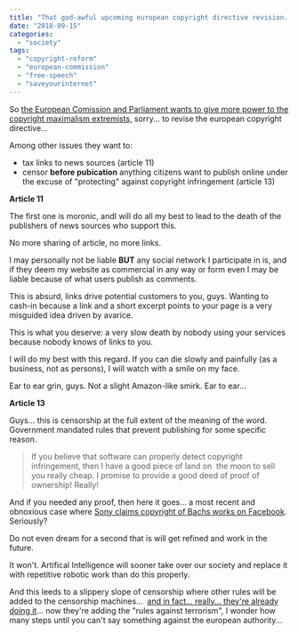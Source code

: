 ```yaml
---
title: "That god-awful upcoming european copyright directive revision..."
date: "2018-09-15"
categories: 
  - "society"
tags: 
  - "copyright-reform"
  - "european-commission"
  - "free-speech"
  - "saveyourinternet"
---
```


So [the European Comission and Parliament wants to give more power to the copyright maximalism extremists,](https://boingboing.net/2018/09/12/vichy-nerds-2.html) sorry... to revise the european copyright directive...

Among other issues they want to:

- tax links to news sources (article 11)
- censor **before pubication** anything citizens want to publish online under the excuse of "protecting" against copyright infringement (article 13)

**Article 11**

The first one is moronic, andI will do all my best to lead to the death of the publishers of news sources who support this.

No more sharing of article, no more links.

I may personally not be liable **BUT** any social network I participate in is, and if they deem my website as commercial in any way or form even I may be liable because of what users publish as comments.

This is absurd, links drive potential customers to you, guys. Wanting to cash-in because a link and a short excerpt points to your page is a very misguided idea driven by avarice.

This is what you deserve: a very slow death by nobody using your services because nobody knows of links to you.

I will do my best with this regard. If you can die slowly and painfully (as a business, not as persons), I will watch with a smile on my face.

Ear to ear grin, guys. Not a slight Amazon-like smirk. Ear to ear...

**Article 13**

Guys... this is censorship at the full extent of the meaning of the word. Government mandated rules that prevent publishing for some specific reason.

> If you believe that software can properly detect copyright infringement, then I have a good piece of land on  the moon to sell you really cheap. I promise to provide a good deed of proof of ownership! Really!

And if you needed any proof, then here it goes... a most recent and obnoxious case where [Sony claims copyright of Bachs works on Facebook](https://boingboing.net/2018/09/05/mozart-bach-sorta-mach.html). Seriously?

Do not even dream for a second that is will get refined and work in the future.

It won't. Artifical Intelligence will sooner take over our society and replace it with repetitive robotic work than do this properly.

And this leeds to a slippery slope of censorship where other rules will be added to the censorship machines...  [and in fact... really... they're already doing it](https://www.theverge.com/2018/8/20/17758542/eu-terrorist-content-legislation-facebook-youtube-takedown)... now they're adding the "rules against terrorism", I wonder how many steps until you can't say something against the european authority...
